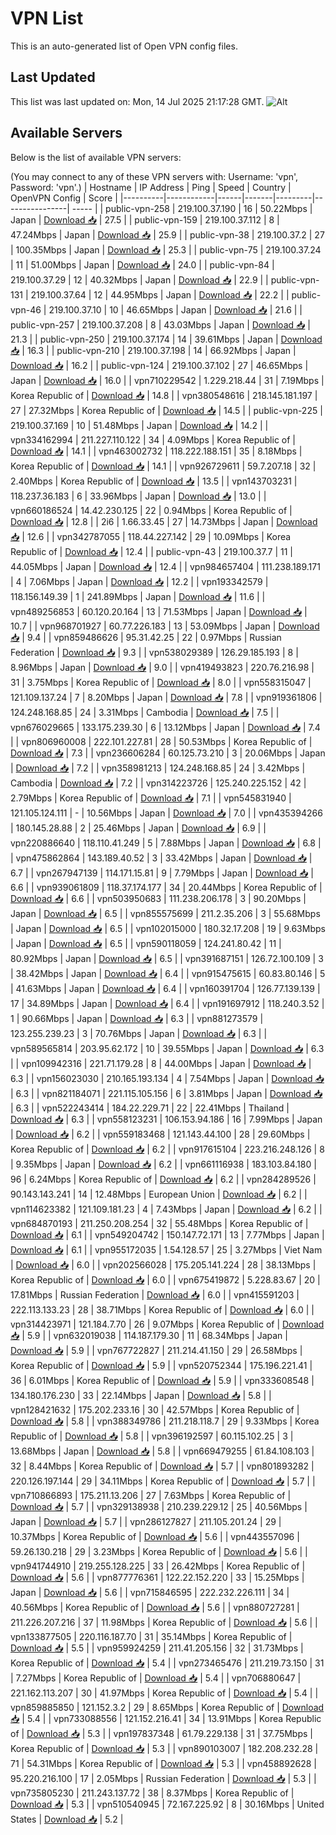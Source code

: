 # VPN List

This is an auto-generated list of Open VPN config files.

## Last Updated

This list was last updated on: Mon, 14 Jul 2025 21:17:28 GMT.
![Alt](https://repobeats.axiom.co/api/embed/186b98318ef1479477931607c1ad7d823f12451f.svg "Repobeats analytics image")

## Available Servers

Below is the list of available VPN servers:

(You may connect to any of these VPN servers with: Username: 'vpn', Password: 'vpn'.)
| Hostname | IP Address | Ping | Speed | Country | OpenVPN Config | Score |
|----------|------------|------|-------|---------|----------------| ----- |
| public-vpn-258 | 219.100.37.190 | 16 | 50.22Mbps | Japan | [Download 📥](./configs/server_0_JP.ovpn) | 27.5 |
| public-vpn-159 | 219.100.37.112 | 8 | 47.24Mbps | Japan | [Download 📥](./configs/server_1_JP.ovpn) | 25.9 |
| public-vpn-38 | 219.100.37.2 | 27 | 100.35Mbps | Japan | [Download 📥](./configs/server_2_JP.ovpn) | 25.3 |
| public-vpn-75 | 219.100.37.24 | 11 | 51.00Mbps | Japan | [Download 📥](./configs/server_3_JP.ovpn) | 24.0 |
| public-vpn-84 | 219.100.37.29 | 12 | 40.32Mbps | Japan | [Download 📥](./configs/server_4_JP.ovpn) | 22.9 |
| public-vpn-131 | 219.100.37.64 | 12 | 44.95Mbps | Japan | [Download 📥](./configs/server_5_JP.ovpn) | 22.2 |
| public-vpn-46 | 219.100.37.10 | 10 | 46.65Mbps | Japan | [Download 📥](./configs/server_6_JP.ovpn) | 21.6 |
| public-vpn-257 | 219.100.37.208 | 8 | 43.03Mbps | Japan | [Download 📥](./configs/server_7_JP.ovpn) | 21.3 |
| public-vpn-250 | 219.100.37.174 | 14 | 39.61Mbps | Japan | [Download 📥](./configs/server_8_JP.ovpn) | 16.3 |
| public-vpn-210 | 219.100.37.198 | 14 | 66.92Mbps | Japan | [Download 📥](./configs/server_9_JP.ovpn) | 16.2 |
| public-vpn-124 | 219.100.37.102 | 27 | 46.65Mbps | Japan | [Download 📥](./configs/server_10_JP.ovpn) | 16.0 |
| vpn710229542 | 1.229.218.44 | 31 | 7.19Mbps | Korea Republic of | [Download 📥](./configs/server_11_KR.ovpn) | 14.8 |
| vpn380548616 | 218.145.181.197 | 27 | 27.32Mbps | Korea Republic of | [Download 📥](./configs/server_12_KR.ovpn) | 14.5 |
| public-vpn-225 | 219.100.37.169 | 10 | 51.48Mbps | Japan | [Download 📥](./configs/server_13_JP.ovpn) | 14.2 |
| vpn334162994 | 211.227.110.122 | 34 | 4.09Mbps | Korea Republic of | [Download 📥](./configs/server_14_KR.ovpn) | 14.1 |
| vpn463002732 | 118.222.188.151 | 35 | 8.18Mbps | Korea Republic of | [Download 📥](./configs/server_15_KR.ovpn) | 14.1 |
| vpn926729611 | 59.7.207.18 | 32 | 2.40Mbps | Korea Republic of | [Download 📥](./configs/server_16_KR.ovpn) | 13.5 |
| vpn143703231 | 118.237.36.183 | 6 | 33.96Mbps | Japan | [Download 📥](./configs/server_17_JP.ovpn) | 13.0 |
| vpn660186524 | 14.42.230.125 | 22 | 0.94Mbps | Korea Republic of | [Download 📥](./configs/server_18_KR.ovpn) | 12.8 |
| 2i6 | 1.66.33.45 | 27 | 14.73Mbps | Japan | [Download 📥](./configs/server_19_JP.ovpn) | 12.6 |
| vpn342787055 | 118.44.227.142 | 29 | 10.09Mbps | Korea Republic of | [Download 📥](./configs/server_20_KR.ovpn) | 12.4 |
| public-vpn-43 | 219.100.37.7 | 11 | 44.05Mbps | Japan | [Download 📥](./configs/server_21_JP.ovpn) | 12.4 |
| vpn984657404 | 111.238.189.171 | 4 | 7.06Mbps | Japan | [Download 📥](./configs/server_22_JP.ovpn) | 12.2 |
| vpn193342579 | 118.156.149.39 | 1 | 241.89Mbps | Japan | [Download 📥](./configs/server_23_JP.ovpn) | 11.6 |
| vpn489256853 | 60.120.20.164 | 13 | 71.53Mbps | Japan | [Download 📥](./configs/server_24_JP.ovpn) | 10.7 |
| vpn968701927 | 60.77.226.183 | 13 | 53.09Mbps | Japan | [Download 📥](./configs/server_25_JP.ovpn) | 9.4 |
| vpn859486626 | 95.31.42.25 | 22 | 0.97Mbps | Russian Federation | [Download 📥](./configs/server_26_RU.ovpn) | 9.3 |
| vpn538029389 | 126.29.185.193 | 8 | 8.96Mbps | Japan | [Download 📥](./configs/server_27_JP.ovpn) | 9.0 |
| vpn419493823 | 220.76.216.98 | 31 | 3.75Mbps | Korea Republic of | [Download 📥](./configs/server_28_KR.ovpn) | 8.0 |
| vpn558315047 | 121.109.137.24 | 7 | 8.20Mbps | Japan | [Download 📥](./configs/server_29_JP.ovpn) | 7.8 |
| vpn919361806 | 124.248.168.85 | 24 | 3.31Mbps | Cambodia | [Download 📥](./configs/server_30_KH.ovpn) | 7.5 |
| vpn676029665 | 133.175.239.30 | 6 | 13.12Mbps | Japan | [Download 📥](./configs/server_31_JP.ovpn) | 7.4 |
| vpn806960008 | 222.101.227.81 | 28 | 50.53Mbps | Korea Republic of | [Download 📥](./configs/server_32_KR.ovpn) | 7.3 |
| vpn236606284 | 60.125.73.210 | 3 | 20.06Mbps | Japan | [Download 📥](./configs/server_33_JP.ovpn) | 7.2 |
| vpn358981213 | 124.248.168.85 | 24 | 3.42Mbps | Cambodia | [Download 📥](./configs/server_34_KH.ovpn) | 7.2 |
| vpn314223726 | 125.240.225.152 | 42 | 2.79Mbps | Korea Republic of | [Download 📥](./configs/server_35_KR.ovpn) | 7.1 |
| vpn545831940 | 121.105.124.111 | - | 10.56Mbps | Japan | [Download 📥](./configs/server_36_JP.ovpn) | 7.0 |
| vpn435394266 | 180.145.28.88 | 2 | 25.46Mbps | Japan | [Download 📥](./configs/server_37_JP.ovpn) | 6.9 |
| vpn220886640 | 118.110.41.249 | 5 | 7.88Mbps | Japan | [Download 📥](./configs/server_38_JP.ovpn) | 6.8 |
| vpn475862864 | 143.189.40.52 | 3 | 33.42Mbps | Japan | [Download 📥](./configs/server_39_JP.ovpn) | 6.7 |
| vpn267947139 | 114.171.15.81 | 9 | 7.79Mbps | Japan | [Download 📥](./configs/server_40_JP.ovpn) | 6.6 |
| vpn939061809 | 118.37.174.177 | 34 | 20.44Mbps | Korea Republic of | [Download 📥](./configs/server_41_KR.ovpn) | 6.6 |
| vpn503950683 | 111.238.206.178 | 3 | 90.20Mbps | Japan | [Download 📥](./configs/server_42_JP.ovpn) | 6.5 |
| vpn855575699 | 211.2.35.206 | 3 | 55.68Mbps | Japan | [Download 📥](./configs/server_43_JP.ovpn) | 6.5 |
| vpn102015000 | 180.32.17.208 | 19 | 9.63Mbps | Japan | [Download 📥](./configs/server_44_JP.ovpn) | 6.5 |
| vpn590118059 | 124.241.80.42 | 11 | 80.92Mbps | Japan | [Download 📥](./configs/server_45_JP.ovpn) | 6.5 |
| vpn391687151 | 126.72.100.109 | 3 | 38.42Mbps | Japan | [Download 📥](./configs/server_46_JP.ovpn) | 6.4 |
| vpn915475615 | 60.83.80.146 | 5 | 41.63Mbps | Japan | [Download 📥](./configs/server_47_JP.ovpn) | 6.4 |
| vpn160391704 | 126.77.139.139 | 17 | 34.89Mbps | Japan | [Download 📥](./configs/server_48_JP.ovpn) | 6.4 |
| vpn191697912 | 118.240.3.52 | 1 | 90.66Mbps | Japan | [Download 📥](./configs/server_49_JP.ovpn) | 6.3 |
| vpn881273579 | 123.255.239.23 | 3 | 70.76Mbps | Japan | [Download 📥](./configs/server_50_JP.ovpn) | 6.3 |
| vpn589565814 | 203.95.62.172 | 10 | 39.55Mbps | Japan | [Download 📥](./configs/server_51_JP.ovpn) | 6.3 |
| vpn109942316 | 221.71.179.28 | 8 | 44.00Mbps | Japan | [Download 📥](./configs/server_52_JP.ovpn) | 6.3 |
| vpn156023030 | 210.165.193.134 | 4 | 7.54Mbps | Japan | [Download 📥](./configs/server_53_JP.ovpn) | 6.3 |
| vpn821184071 | 221.115.105.156 | 6 | 3.81Mbps | Japan | [Download 📥](./configs/server_54_JP.ovpn) | 6.3 |
| vpn522243414 | 184.22.229.71 | 22 | 22.41Mbps | Thailand | [Download 📥](./configs/server_55_TH.ovpn) | 6.3 |
| vpn558123231 | 106.153.94.186 | 16 | 7.99Mbps | Japan | [Download 📥](./configs/server_56_JP.ovpn) | 6.2 |
| vpn559183468 | 121.143.44.100 | 28 | 29.60Mbps | Korea Republic of | [Download 📥](./configs/server_57_KR.ovpn) | 6.2 |
| vpn917615104 | 223.216.248.126 | 8 | 9.35Mbps | Japan | [Download 📥](./configs/server_58_JP.ovpn) | 6.2 |
| vpn661116938 | 183.103.84.180 | 96 | 6.24Mbps | Korea Republic of | [Download 📥](./configs/server_59_KR.ovpn) | 6.2 |
| vpn284289526 | 90.143.143.241 | 14 | 12.48Mbps | European Union | [Download 📥](./configs/server_60_EU.ovpn) | 6.2 |
| vpn114623382 | 121.109.181.23 | 4 | 7.43Mbps | Japan | [Download 📥](./configs/server_61_JP.ovpn) | 6.2 |
| vpn684870193 | 211.250.208.254 | 32 | 55.48Mbps | Korea Republic of | [Download 📥](./configs/server_62_KR.ovpn) | 6.1 |
| vpn549204742 | 150.147.72.171 | 13 | 7.77Mbps | Japan | [Download 📥](./configs/server_63_JP.ovpn) | 6.1 |
| vpn955172035 | 1.54.128.57 | 25 | 3.27Mbps | Viet Nam | [Download 📥](./configs/server_64_VN.ovpn) | 6.0 |
| vpn202566028 | 175.205.141.224 | 28 | 38.13Mbps | Korea Republic of | [Download 📥](./configs/server_65_KR.ovpn) | 6.0 |
| vpn675419872 | 5.228.83.67 | 20 | 17.81Mbps | Russian Federation | [Download 📥](./configs/server_66_RU.ovpn) | 6.0 |
| vpn415591203 | 222.113.133.23 | 28 | 38.71Mbps | Korea Republic of | [Download 📥](./configs/server_67_KR.ovpn) | 6.0 |
| vpn314423971 | 121.184.7.70 | 26 | 9.07Mbps | Korea Republic of | [Download 📥](./configs/server_68_KR.ovpn) | 5.9 |
| vpn632019038 | 114.187.179.30 | 11 | 68.34Mbps | Japan | [Download 📥](./configs/server_69_JP.ovpn) | 5.9 |
| vpn767722827 | 211.214.41.150 | 29 | 26.58Mbps | Korea Republic of | [Download 📥](./configs/server_70_KR.ovpn) | 5.9 |
| vpn520752344 | 175.196.221.41 | 36 | 6.01Mbps | Korea Republic of | [Download 📥](./configs/server_71_KR.ovpn) | 5.9 |
| vpn333608548 | 134.180.176.230 | 33 | 22.14Mbps | Japan | [Download 📥](./configs/server_72_JP.ovpn) | 5.8 |
| vpn128421632 | 175.202.233.16 | 30 | 42.57Mbps | Korea Republic of | [Download 📥](./configs/server_73_KR.ovpn) | 5.8 |
| vpn388349786 | 211.218.118.7 | 29 | 9.33Mbps | Korea Republic of | [Download 📥](./configs/server_74_KR.ovpn) | 5.8 |
| vpn396192597 | 60.115.102.25 | 3 | 13.68Mbps | Japan | [Download 📥](./configs/server_75_JP.ovpn) | 5.8 |
| vpn669479255 | 61.84.108.103 | 32 | 8.44Mbps | Korea Republic of | [Download 📥](./configs/server_76_KR.ovpn) | 5.7 |
| vpn801893282 | 220.126.197.144 | 29 | 34.11Mbps | Korea Republic of | [Download 📥](./configs/server_77_KR.ovpn) | 5.7 |
| vpn710866893 | 175.211.13.206 | 27 | 7.63Mbps | Korea Republic of | [Download 📥](./configs/server_78_KR.ovpn) | 5.7 |
| vpn329138938 | 210.239.229.12 | 25 | 40.56Mbps | Japan | [Download 📥](./configs/server_79_JP.ovpn) | 5.7 |
| vpn286127827 | 211.105.201.24 | 29 | 10.37Mbps | Korea Republic of | [Download 📥](./configs/server_80_KR.ovpn) | 5.6 |
| vpn443557096 | 59.26.130.218 | 29 | 3.23Mbps | Korea Republic of | [Download 📥](./configs/server_81_KR.ovpn) | 5.6 |
| vpn941744910 | 219.255.128.225 | 33 | 26.42Mbps | Korea Republic of | [Download 📥](./configs/server_82_KR.ovpn) | 5.6 |
| vpn877776361 | 122.22.152.220 | 33 | 15.25Mbps | Japan | [Download 📥](./configs/server_83_JP.ovpn) | 5.6 |
| vpn715846595 | 222.232.226.111 | 34 | 40.56Mbps | Korea Republic of | [Download 📥](./configs/server_84_KR.ovpn) | 5.6 |
| vpn880727281 | 211.226.207.216 | 37 | 11.98Mbps | Korea Republic of | [Download 📥](./configs/server_85_KR.ovpn) | 5.6 |
| vpn133877505 | 220.116.187.70 | 31 | 35.14Mbps | Korea Republic of | [Download 📥](./configs/server_86_KR.ovpn) | 5.5 |
| vpn959924259 | 211.41.205.156 | 32 | 31.73Mbps | Korea Republic of | [Download 📥](./configs/server_87_KR.ovpn) | 5.4 |
| vpn273465476 | 211.219.73.150 | 31 | 7.27Mbps | Korea Republic of | [Download 📥](./configs/server_88_KR.ovpn) | 5.4 |
| vpn706880647 | 221.162.113.207 | 30 | 41.97Mbps | Korea Republic of | [Download 📥](./configs/server_89_KR.ovpn) | 5.4 |
| vpn859885850 | 121.152.3.2 | 29 | 8.65Mbps | Korea Republic of | [Download 📥](./configs/server_90_KR.ovpn) | 5.4 |
| vpn733088556 | 121.152.216.41 | 34 | 13.91Mbps | Korea Republic of | [Download 📥](./configs/server_91_KR.ovpn) | 5.3 |
| vpn197837348 | 61.79.229.138 | 31 | 37.75Mbps | Korea Republic of | [Download 📥](./configs/server_92_KR.ovpn) | 5.3 |
| vpn890103007 | 182.208.232.28 | 71 | 54.31Mbps | Korea Republic of | [Download 📥](./configs/server_93_KR.ovpn) | 5.3 |
| vpn458892628 | 95.220.216.100 | 17 | 2.05Mbps | Russian Federation | [Download 📥](./configs/server_94_RU.ovpn) | 5.3 |
| vpn735805230 | 211.243.137.72 | 38 | 8.37Mbps | Korea Republic of | [Download 📥](./configs/server_95_KR.ovpn) | 5.3 |
| vpn510540945 | 72.167.225.92 | 8 | 30.16Mbps | United States | [Download 📥](./configs/server_96_US.ovpn) | 5.2 |
